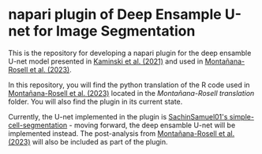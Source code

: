 # napari plugin of Deep Ensample U-net for Image Segmentation 
This is the repository for developing a napari plugin for the deep ensamble U-net model presented in [Kaminski et al. (2021)](https://openreview.net/forum?id=PLSdnHPx-W6) and used in [Montañana-Rosell et al. (2023)](https://pubmed.ncbi.nlm.nih.gov/38820149/).

In this repository, you will find the python translation of the R code used in [Montañana-Rosell et al. (2023)](https://pubmed.ncbi.nlm.nih.gov/38820149/) located in the *Montañana-Rosell translation* folder. You will also find the plugin in its current state.

Currently, the U-net implemented in the plugin is [SachinSamuel01's simple-cell-segmentation](https://github.com/SachinSamuel01/simple-cell-segmentation/tree/master) - moving forward, the deep ensamble U-net will be implemented instead. The post-analysis from [Montañana-Rosell et al. (2023)](https://pubmed.ncbi.nlm.nih.gov/38820149/) will also be included as part of the plugin.
